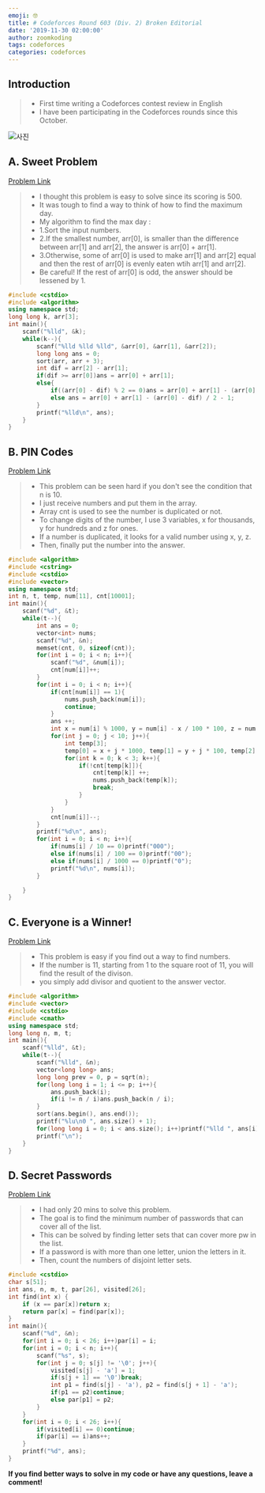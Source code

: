 ```yaml
---
emoji: 🤓
title: # Codeforces Round 603 (Div. 2) Broken Editorial
date: '2019-11-30 02:00:00'
author: zoomkoding
tags: codeforces
categories: codeforces
---
```


## Introduction

>* First time writing a Codeforces contest review in English
>* I have been participating in the Codeforces rounds since this October.

![사진](./codeforces-603.png)

## A. Sweet Problem

[Problem Link](https://codeforces.com/contest/1263/problem/A)

>* I thought this problem is easy to solve since its scoring is 500.
>* It was tough to find a way to think of how to find the maximum day.
>* My algorithm to find the max day :
>* 1.Sort the input numbers.
>* 2.If the smallest number, arr[0], is smaller than the difference between arr[1] and arr[2], the answer is arr[0] + arr[1].
>* 3.Otherwise, some of arr[0] is used to make arr[1] and arr[2] equal and then the rest of arr[0] is evenly eaten wtih arr[1] and arr[2].
>* Be careful! If the rest of arr[0] is odd, the answer should be lessened by 1.

```cpp
#include <cstdio>
#include <algorithm>
using namespace std;
long long k, arr[3];
int main(){
    scanf("%lld", &k);
    while(k--){
        scanf("%lld %lld %lld", &arr[0], &arr[1], &arr[2]);
        long long ans = 0;
        sort(arr, arr + 3);
        int dif = arr[2] - arr[1];
        if(dif >= arr[0])ans = arr[0] + arr[1];
        else{
            if((arr[0] - dif) % 2 == 0)ans = arr[0] + arr[1] - (arr[0] - dif) / 2;
            else ans = arr[0] + arr[1] - (arr[0] - dif) / 2 - 1;
        }     
        printf("%lld\n", ans);
    }
}
```

## B. PIN Codes

[Problem Link](https://codeforces.com/contest/1263/problem/B)

>* This problem can be seen hard if you don't see the condition that n is 10.
>* I just receive numbers and put them in the array.
>* Array cnt is used to see the number is duplicated or not.
>* To change digits of the number, I use 3 variables, x for thousands, y for hundreds and z for ones.
>* If a number is duplicated, it looks for a valid number using x, y, z.
>* Then, finally put the number into the answer.

```cpp
#include <algorithm>
#include <cstring>
#include <cstdio>
#include <vector>
using namespace std;
int n, t, temp, num[11], cnt[10001];
int main(){
    scanf("%d", &t);
    while(t--){
        int ans = 0;
        vector<int> nums;
        scanf("%d", &n);
        memset(cnt, 0, sizeof(cnt));
        for(int i = 0; i < n; i++){
            scanf("%d", &num[i]);
            cnt[num[i]]++;
        }
        for(int i = 0; i < n; i++){
            if(cnt[num[i]] == 1){
                nums.push_back(num[i]);
                continue;
            }
            ans ++;
            int x = num[i] % 1000, y = num[i] - x / 100 * 100, z = num[i] - num[i] % 10;
            for(int j = 0; j < 10; j++){
                int temp[3];
                temp[0] = x + j * 1000, temp[1] = y + j * 100, temp[2] = z + j;
                for(int k = 0; k < 3; k++){
                    if(!cnt[temp[k]]){
                        cnt[temp[k]] ++;
                        nums.push_back(temp[k]);
                        break;
                    }
                }
            }
            cnt[num[i]]--;
        }
        printf("%d\n", ans);
        for(int i = 0; i < n; i++){
            if(nums[i] / 10 == 0)printf("000");
            else if(nums[i] / 100 == 0)printf("00");
            else if(nums[i] / 1000 == 0)printf("0");
            printf("%d\n", nums[i]);
        }

    }
}
```

## C. Everyone is a Winner!

[Problem Link](https://codeforces.com/contest/1263/problem/C)

>* This problem is easy if you find out a way to find numbers.
>* If the number is 11, starting from 1 to the square root of 11, you will find the result of the divison.
>* you simply add divisor and quotient to the answer vector.

```cpp
#include <algorithm>
#include <vector>
#include <cstdio>
#include <cmath>
using namespace std;
long long n, m, t;
int main(){
    scanf("%lld", &t);
    while(t--){
        scanf("%lld", &n);
        vector<long long> ans;
        long long prev = 0, p = sqrt(n);
        for(long long i = 1; i <= p; i++){
            ans.push_back(i); 
            if(i != n / i)ans.push_back(n / i);
        }
        sort(ans.begin(), ans.end());
        printf("%lu\n0 ", ans.size() + 1);
        for(long long i = 0; i < ans.size(); i++)printf("%lld ", ans[i]);
        printf("\n");
    }
}
```

## D. Secret Passwords

[Problem Link](https://codeforces.com/contest/1263/problem/D)

>* I had only 20 mins to solve this problem.
>* The goal is to find the minimum number of passwords that can cover all of the list.
>* This can be solved by finding letter sets that can cover more pw in the list.
>* If a password is with more than one letter, union the letters in it.
>* Then, count the numbers of disjoint letter sets.

```cpp
#include <cstdio>
char s[51];
int ans, n, m, t, par[26], visited[26];
int find(int x) {
    if (x == par[x])return x;
    return par[x] = find(par[x]);
}
int main(){
    scanf("%d", &n);
    for(int i = 0; i < 26; i++)par[i] = i;
    for(int i = 0; i < n; i++){
        scanf("%s", s);
        for(int j = 0; s[j] != '\0'; j++){
            visited[s[j] - 'a'] = 1;
            if(s[j + 1] == '\0')break;
            int p1 = find(s[j] - 'a'), p2 = find(s[j + 1] - 'a');
            if(p1 == p2)continue;
            else par[p1] = p2;
        }
    }
    for(int i = 0; i < 26; i++){
        if(visited[i] == 0)continue;
        if(par[i] == i)ans++;
    }
    printf("%d", ans);
}
```

**If you find better ways to solve in my code or have any questions, leave a comment!**
